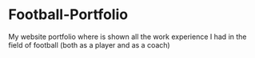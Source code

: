 # Football-Portfolio
 My website portfolio where is shown all the work experience I had in the field of football (both as a player and as a coach)

